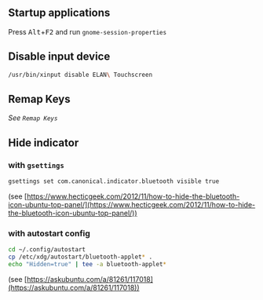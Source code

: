 ## Startup applications
Press <kbd>Alt</kbd>+<kbd>F2</kbd> and run `gnome-session-properties`

## Disable input device
```bash
/usr/bin/xinput disable ELAN\ Touchscreen
```

## Remap Keys
*See `Remap Keys`*

## Hide indicator
### with `gsettings`
```bash
gsettings set com.canonical.indicator.bluetooth visible true
```
(see [https://www.hecticgeek.com/2012/11/how-to-hide-the-bluetooth-icon-ubuntu-top-panel/](https://www.hecticgeek.com/2012/11/how-to-hide-the-bluetooth-icon-ubuntu-top-panel/))

### with autostart config
```bash
cd ~/.config/autostart
cp /etc/xdg/autostart/bluetooth-applet* .
echo "Hidden=true" | tee -a bluetooth-applet*
```
(see [https://askubuntu.com/a/81261/117018](https://askubuntu.com/a/81261/117018))
<!--stackedit_data:
eyJoaXN0b3J5IjpbLTY1MjgxNTAzOSwxNjY3MDQ3NjRdfQ==
-->